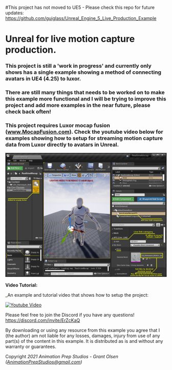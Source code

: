#This project has not moved to UE5 - Please check this repo for future updates: https://github.com/guiglass/Unreal_Engine_5_Live_Production_Example

# Unreal for live motion capture production. 
### This project is still a 'work in progress' and currently only shows has a single example showing a method of connecting avatars in UE4 (4.25) to luxor.
### There are still many things that needs to be worked on to make this example more functional and I will be trying to improve this project and add more examples in the near future, please check back often!
### This project requires Luxor mocap fusion (www.MocapFusion.com). Check the youtube video below for examples showing how to setup for streaming motion capture data from Luxor directly to avatars in Unreal.

<p align="center">
  <a href="https://github.com/guiglass/LUXOR/blob/gh-pages/img/live-link.png">
     <img src="https://github.com/guiglass/LUXOR/blob/gh-pages/img/live-link.png">
  </a>
</p>

**Video Tutorial:**

_An example and tutorial video that shows how to setup the project:

[![Youtube Video](https://img.youtube.com/vi/UThTNAHZfh4/0.jpg)](https://www.youtube.com/watch?v=UThTNAHZfh4)

Please feel free to join the Discord if you have any questions!
https://discord.com/invite/ErZcKaQ

By downloading or using any resource from this example you agree that I (the author) am not liable for any losses, damages, injury from use of any part(s) of the content in this example. It is distributed as is and without any warranty or guarantees.

Copyright *2021 Animation Prep Studios - Grant Olsen (AnimationPrepStudios@gmail.com)*
